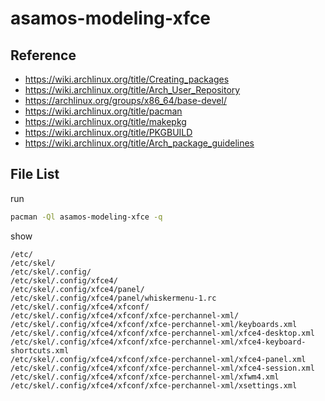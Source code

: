 
# asamos-modeling-xfce


## Reference

* https://wiki.archlinux.org/title/Creating_packages
* https://wiki.archlinux.org/title/Arch_User_Repository
* https://archlinux.org/groups/x86_64/base-devel/
* https://wiki.archlinux.org/title/pacman
* https://wiki.archlinux.org/title/makepkg
* https://wiki.archlinux.org/title/PKGBUILD
* https://wiki.archlinux.org/title/Arch_package_guidelines


## File List

run

``` sh
pacman -Ql asamos-modeling-xfce -q
```

show

```
/etc/
/etc/skel/
/etc/skel/.config/
/etc/skel/.config/xfce4/
/etc/skel/.config/xfce4/panel/
/etc/skel/.config/xfce4/panel/whiskermenu-1.rc
/etc/skel/.config/xfce4/xfconf/
/etc/skel/.config/xfce4/xfconf/xfce-perchannel-xml/
/etc/skel/.config/xfce4/xfconf/xfce-perchannel-xml/keyboards.xml
/etc/skel/.config/xfce4/xfconf/xfce-perchannel-xml/xfce4-desktop.xml
/etc/skel/.config/xfce4/xfconf/xfce-perchannel-xml/xfce4-keyboard-shortcuts.xml
/etc/skel/.config/xfce4/xfconf/xfce-perchannel-xml/xfce4-panel.xml
/etc/skel/.config/xfce4/xfconf/xfce-perchannel-xml/xfce4-session.xml
/etc/skel/.config/xfce4/xfconf/xfce-perchannel-xml/xfwm4.xml
/etc/skel/.config/xfce4/xfconf/xfce-perchannel-xml/xsettings.xml
```
